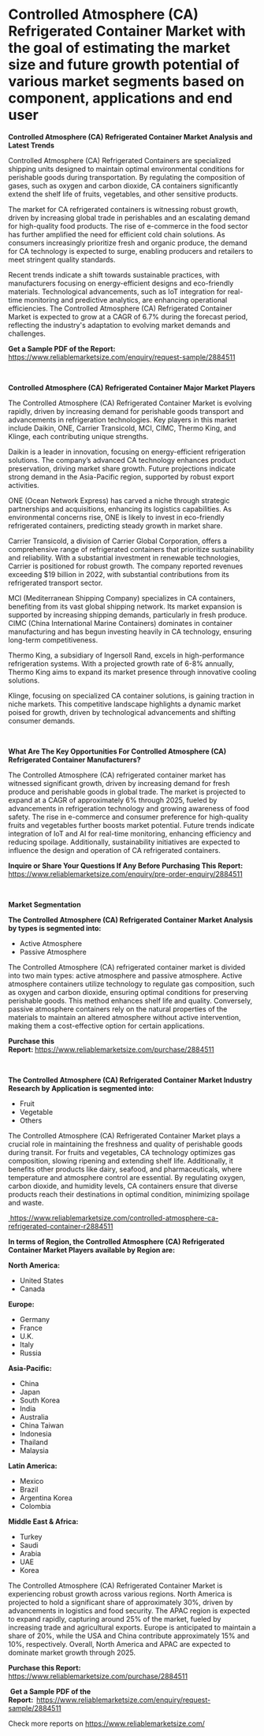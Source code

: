 <p><h1>Controlled Atmosphere (CA) Refrigerated Container Market with the goal of estimating the market size and future growth potential of various market segments based on component, applications and end user</h1></p><p><strong>Controlled Atmosphere (CA) Refrigerated Container Market Analysis and Latest Trends</strong></p>
<p><p>Controlled Atmosphere (CA) Refrigerated Containers are specialized shipping units designed to maintain optimal environmental conditions for perishable goods during transportation. By regulating the composition of gases, such as oxygen and carbon dioxide, CA containers significantly extend the shelf life of fruits, vegetables, and other sensitive products. </p><p>The market for CA refrigerated containers is witnessing robust growth, driven by increasing global trade in perishables and an escalating demand for high-quality food products. The rise of e-commerce in the food sector has further amplified the need for efficient cold chain solutions. As consumers increasingly prioritize fresh and organic produce, the demand for CA technology is expected to surge, enabling producers and retailers to meet stringent quality standards.</p><p>Recent trends indicate a shift towards sustainable practices, with manufacturers focusing on energy-efficient designs and eco-friendly materials. Technological advancements, such as IoT integration for real-time monitoring and predictive analytics, are enhancing operational efficiencies. The Controlled Atmosphere (CA) Refrigerated Container Market is expected to grow at a CAGR of 6.7% during the forecast period, reflecting the industry's adaptation to evolving market demands and challenges.</p></p>
<p><strong>Get a Sample PDF of the Report:&nbsp;</strong> <a href="https://www.reliablemarketsize.com/enquiry/request-sample/2884511?utm_campaign=2747&utm_medium=2&utm_source=Github&utm_content=ia&utm_term=13032025&utm_id=controlled-atmosphere-ca-refrigerated-container">https://www.reliablemarketsize.com/enquiry/request-sample/2884511</a></p>
<p>&nbsp;</p>
<p><strong>Controlled Atmosphere (CA) Refrigerated Container Major Market Players</strong></p>
<p><p>The Controlled Atmosphere (CA) Refrigerated Container Market is evolving rapidly, driven by increasing demand for perishable goods transport and advancements in refrigeration technologies. Key players in this market include Daikin, ONE, Carrier Transicold, MCI, CIMC, Thermo King, and Klinge, each contributing unique strengths.</p><p>Daikin is a leader in innovation, focusing on energy-efficient refrigeration solutions. The company’s advanced CA technology enhances product preservation, driving market share growth. Future projections indicate strong demand in the Asia-Pacific region, supported by robust export activities.</p><p>ONE (Ocean Network Express) has carved a niche through strategic partnerships and acquisitions, enhancing its logistics capabilities. As environmental concerns rise, ONE is likely to invest in eco-friendly refrigerated containers, predicting steady growth in market share.</p><p>Carrier Transicold, a division of Carrier Global Corporation, offers a comprehensive range of refrigerated containers that prioritize sustainability and reliability. With a substantial investment in renewable technologies, Carrier is positioned for robust growth. The company reported revenues exceeding $19 billion in 2022, with substantial contributions from its refrigerated transport sector.</p><p>MCI (Mediterranean Shipping Company) specializes in CA containers, benefiting from its vast global shipping network. Its market expansion is supported by increasing shipping demands, particularly in fresh produce. CIMC (China International Marine Containers) dominates in container manufacturing and has begun investing heavily in CA technology, ensuring long-term competitiveness.</p><p>Thermo King, a subsidiary of Ingersoll Rand, excels in high-performance refrigeration systems. With a projected growth rate of 6-8% annually, Thermo King aims to expand its market presence through innovative cooling solutions.</p><p>Klinge, focusing on specialized CA container solutions, is gaining traction in niche markets. This competitive landscape highlights a dynamic market poised for growth, driven by technological advancements and shifting consumer demands.</p></p>
<p>&nbsp;</p>
<p><strong>What Are The Key Opportunities For Controlled Atmosphere (CA) Refrigerated Container Manufacturers?</strong></p>
<p><p>The Controlled Atmosphere (CA) refrigerated container market has witnessed significant growth, driven by increasing demand for fresh produce and perishable goods in global trade. The market is projected to expand at a CAGR of approximately 6% through 2025, fueled by advancements in refrigeration technology and growing awareness of food safety. The rise in e-commerce and consumer preference for high-quality fruits and vegetables further boosts market potential. Future trends indicate integration of IoT and AI for real-time monitoring, enhancing efficiency and reducing spoilage. Additionally, sustainability initiatives are expected to influence the design and operation of CA refrigerated containers.</p></p>
<p><strong>Inquire or Share Your Questions If Any Before Purchasing This Report:</strong> <a href="https://www.reliablemarketsize.com/enquiry/pre-order-enquiry/2884511?utm_campaign=2747&utm_medium=2&utm_source=Github&utm_content=ia&utm_term=13032025&utm_id=controlled-atmosphere-ca-refrigerated-container">https://www.reliablemarketsize.com/enquiry/pre-order-enquiry/2884511</a></p>
<p>&nbsp;</p>
<p><strong>Market Segmentation</strong></p>
<p><strong>The Controlled Atmosphere (CA) Refrigerated Container Market Analysis by types is segmented into:</strong></p>
<p><ul><li>Active Atmosphere</li><li>Passive Atmosphere</li></ul></p>
<p><p>The Controlled Atmosphere (CA) refrigerated container market is divided into two main types: active atmosphere and passive atmosphere. Active atmosphere containers utilize technology to regulate gas composition, such as oxygen and carbon dioxide, ensuring optimal conditions for preserving perishable goods. This method enhances shelf life and quality. Conversely, passive atmosphere containers rely on the natural properties of the materials to maintain an altered atmosphere without active intervention, making them a cost-effective option for certain applications.</p></p>
<p><strong>Purchase this Report:&nbsp;</strong><a href="https://www.reliablemarketsize.com/purchase/2884511?utm_campaign=2747&utm_medium=2&utm_source=Github&utm_content=ia&utm_term=13032025&utm_id=controlled-atmosphere-ca-refrigerated-container">https://www.reliablemarketsize.com/purchase/2884511</a></p>
<p>&nbsp;</p>
<p><strong>The Controlled Atmosphere (CA) Refrigerated Container Market Industry Research by Application is segmented into:</strong></p>
<p><ul><li>Fruit</li><li>Vegetable</li><li>Others</li></ul></p>
<p><p>The Controlled Atmosphere (CA) Refrigerated Container Market plays a crucial role in maintaining the freshness and quality of perishable goods during transit. For fruits and vegetables, CA technology optimizes gas composition, slowing ripening and extending shelf life. Additionally, it benefits other products like dairy, seafood, and pharmaceuticals, where temperature and atmosphere control are essential. By regulating oxygen, carbon dioxide, and humidity levels, CA containers ensure that diverse products reach their destinations in optimal condition, minimizing spoilage and waste.</p></p>
<p><a href="https://www.reliablemarketsize.com/controlled-atmosphere-ca-refrigerated-container-r2884511?utm_campaign=2747&utm_medium=2&utm_source=Github&utm_content=ia&utm_term=13032025&utm_id=controlled-atmosphere-ca-refrigerated-container">&nbsp;https://www.reliablemarketsize.com/controlled-atmosphere-ca-refrigerated-container-r2884511</a></p>
<p><strong>In terms of Region, the Controlled Atmosphere (CA) Refrigerated Container Market Players available by Region are:</strong></p>
<p>
    <p> <strong> North America: </strong>
        <ul>
            <li>United States</li>
            <li>Canada</li>
        </ul>
        </p> 
    <p> <strong> Europe: </strong>
        <ul>
            <li>Germany</li>
            <li>France</li>
            <li>U.K.</li>
            <li>Italy</li>
            <li>Russia</li>
        </ul>
        </p> 
    <p> <strong> Asia-Pacific: </strong>
        <ul>
            <li>China</li>
            <li>Japan</li>
            <li>South Korea</li>
            <li>India</li>
            <li>Australia</li>
            <li>China Taiwan</li>
            <li>Indonesia</li>
            <li>Thailand</li>
            <li>Malaysia</li>
        </ul>
        </p> 
    <p> <strong> Latin America: </strong>
        <ul>
            <li>Mexico</li>
            <li>Brazil</li>
            <li>Argentina Korea</li>
            <li>Colombia</li>
        </ul>
        </p> 
    <p> <strong> Middle East & Africa: </strong>
        <ul>
            <li>Turkey</li>
            <li>Saudi</li>
            <li>Arabia</li>
            <li>UAE</li>
            <li>Korea</li>
        </ul>
    </p>
    </p>
<p><p>The Controlled Atmosphere (CA) Refrigerated Container Market is experiencing robust growth across various regions. North America is projected to hold a significant share of approximately 30%, driven by advancements in logistics and food security. The APAC region is expected to expand rapidly, capturing around 25% of the market, fueled by increasing trade and agricultural exports. Europe is anticipated to maintain a share of 20%, while the USA and China contribute approximately 15% and 10%, respectively. Overall, North America and APAC are expected to dominate market growth through 2025.</p></p>
<p><strong>Purchase this Report: </strong><a href="https://www.reliablemarketsize.com/purchase/2884511?utm_campaign=2747&utm_medium=2&utm_source=Github&utm_content=ia&utm_term=13032025&utm_id=controlled-atmosphere-ca-refrigerated-container">https://www.reliablemarketsize.com/purchase/2884511</a></p>
<p>&nbsp;<strong>Get a Sample PDF of the Report:&nbsp;&nbsp;</strong><a href="https://www.reliablemarketsize.com/enquiry/request-sample/2884511?utm_campaign=2747&utm_medium=2&utm_source=Github&utm_content=ia&utm_term=13032025&utm_id=controlled-atmosphere-ca-refrigerated-container">https://www.reliablemarketsize.com/enquiry/request-sample/2884511</a></p>
<p><strong></strong></p>
<p>Check more reports on <a href="https://www.reliablemarketsize.com/?utm_campaign=2747&utm_medium=2&utm_source=Github&utm_content=ia&utm_term=13032025&utm_id=controlled-atmosphere-ca-refrigerated-container">https://www.reliablemarketsize.com/</a></p>